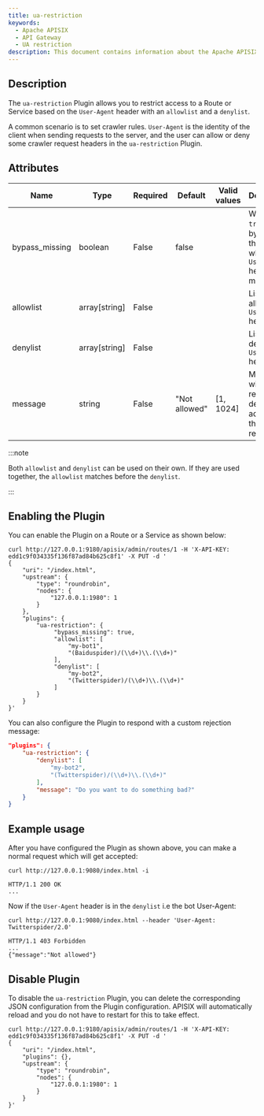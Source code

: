 ```yaml
---
title: ua-restriction
keywords:
  - Apache APISIX
  - API Gateway
  - UA restriction
description: This document contains information about the Apache APISIX ua-restriction Plugin, which allows you to restrict access to a Route or Service based on the User-Agent header with an allowlist and a denylist.
---
```


<!--
#
# Licensed to the Apache Software Foundation (ASF) under one or more
# contributor license agreements.  See the NOTICE file distributed with
# this work for additional information regarding copyright ownership.
# The ASF licenses this file to You under the Apache License, Version 2.0
# (the "License"); you may not use this file except in compliance with
# the License.  You may obtain a copy of the License at
#
#     http://www.apache.org/licenses/LICENSE-2.0
#
# Unless required by applicable law or agreed to in writing, software
# distributed under the License is distributed on an "AS IS" BASIS,
# WITHOUT WARRANTIES OR CONDITIONS OF ANY KIND, either express or implied.
# See the License for the specific language governing permissions and
# limitations under the License.
#
-->

## Description

The `ua-restriction` Plugin allows you to restrict access to a Route or Service based on the `User-Agent` header with an `allowlist` and a `denylist`.

A common scenario is to set crawler rules. `User-Agent` is the identity of the client when sending requests to the server, and the user can allow or deny some crawler request headers in the `ua-restriction` Plugin.

## Attributes

| Name           | Type          | Required | Default      | Valid values            | Description                                                                     |
|----------------|---------------|----------|--------------|-------------------------|---------------------------------------------------------------------------------|
| bypass_missing | boolean       | False    | false        |                         | When set to `true`, bypasses the check when the `User-Agent` header is missing. |
| allowlist      | array[string] | False    |              |                         | List of allowed `User-Agent` headers.                                           |
| denylist       | array[string] | False    |              |                         | List of denied `User-Agent` headers.                                            |
| message        | string        | False    | "Not allowed" | [1, 1024] | Message with the reason for denial to be added to the response.                 |

:::note

Both `allowlist` and `denylist` can be used on their own. If they are used together, the `allowlist` matches before the `denylist`.

:::

## Enabling the Plugin

You can enable the Plugin on a Route or a Service as shown below:

```shell
curl http://127.0.0.1:9180/apisix/admin/routes/1 -H 'X-API-KEY: edd1c9f034335f136f87ad84b625c8f1' -X PUT -d '
{
    "uri": "/index.html",
    "upstream": {
        "type": "roundrobin",
        "nodes": {
            "127.0.0.1:1980": 1
        }
    },
    "plugins": {
        "ua-restriction": {
             "bypass_missing": true,
             "allowlist": [
                 "my-bot1",
                 "(Baiduspider)/(\\d+)\\.(\\d+)"
             ],
             "denylist": [
                 "my-bot2",
                 "(Twitterspider)/(\\d+)\\.(\\d+)"
             ]
        }
    }
}'
```

You can also configure the Plugin to respond with a custom rejection message:

```json
"plugins": {
    "ua-restriction": {
        "denylist": [
            "my-bot2",
            "(Twitterspider)/(\\d+)\\.(\\d+)"
        ],
        "message": "Do you want to do something bad?"
    }
}
```

## Example usage

After you have configured the Plugin as shown above, you can make a normal request which will get accepted:

```shell
curl http://127.0.0.1:9080/index.html -i
```

```shell
HTTP/1.1 200 OK
...
```

Now if the `User-Agent` header is in the `denylist` i.e the bot User-Agent:

```shell
curl http://127.0.0.1:9080/index.html --header 'User-Agent: Twitterspider/2.0'
```

```shell
HTTP/1.1 403 Forbidden
...
{"message":"Not allowed"}
```

## Disable Plugin

To disable the `ua-restriction` Plugin, you can delete the corresponding JSON configuration from the Plugin configuration. APISIX will automatically reload and you do not have to restart for this to take effect.

```shell
curl http://127.0.0.1:9180/apisix/admin/routes/1 -H 'X-API-KEY: edd1c9f034335f136f87ad84b625c8f1' -X PUT -d '
{
    "uri": "/index.html",
    "plugins": {},
    "upstream": {
        "type": "roundrobin",
        "nodes": {
            "127.0.0.1:1980": 1
        }
    }
}'
```
